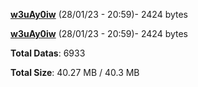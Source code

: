 [**w3uAy0iw**](/data/w3uAy0iw.txt) (28/01/23 - 20:59)- 2424 bytes

[**w3uAy0iw**](/data/w3uAy0iw.txt) (28/01/23 - 20:59)- 2424 bytes

**Total Datas**: 6933

**Total Size**: 40.27 MB / 40.3 MB